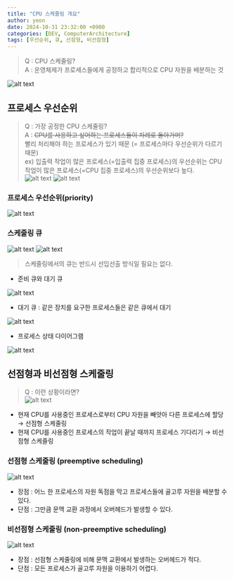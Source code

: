 ```yaml
---
title: "CPU 스케줄링 개요"
author: yeon
date: 2024-10-31 23:32:00 +0900
categories: [DEV, ComputerArchitecture]
tags: [우선순위, 큐, 선점형, 비선점형]
---
```


> Q : CPU 스케줄링?   
A : 운영체제가 프로세스들에게 공정하고 합리적으로 CPU 자원을 배분하는 것

![alt text](image.png)

## 프로세스 우선순위

> Q : 가장 공정한 CPU 스케줄링?   
A : ~~CPU를 사용하고 싶어하는 프로세스들이 차례로 돌아가며?~~   
빨리 처리해야 하는 프로세스가 있기 때문 (= 프로세스마다 우선순위가 다르기 때문)   
ex) 입출력 작업이 많은 프로세스(=입출력 집중 프로세스)의 우선순위는 CPU 작업이 많은 프로세스(=CPU 집중 프로세스)의 우선순위보다 높다.   
![alt text](image-1.png)
![alt text](image-2.png)

### 프로세스 우선순위(priority)

![alt text](image-3.png)

### 스케줄링 큐

![alt text](image-4.png)
![alt text](image-5.png)

> 스케줄링에서의 큐는 반드시 선입선출 방식일 필요는 없다.

- 준비 큐와 대기 큐

![alt text](image-6.png)

- 대기 큐 : 같은 장치를 요구한 프로세스들은 같은 큐에서 대기

![alt text](image-7.png)

- 프로세스 상태 다이어그램

![alt text](image-8.png)

## 선점형과 비선점형 스케줄링

> Q : 이런 상황이라면?   
![alt text](image-9.png)

- 현재 CPU를 사용중인 프로세스로부터 CPU 자원을 빼앗아 다른 프로세스에 할당 → 선점형 스케줄링
- 현재 CPU를 사용중인 프로세스의 작업이 끝날 때까지 프로세스 기다리기 → 비선점형 스케줄링

### 선점형 스케줄링 (preemptive scheduling)

![alt text](image-11.png)

- 장점 : 어느 한 프로세스의 자원 독점을 막고 프로세스들에 골고루 자원을 배분할 수 있다.
- 단점 : 그만큼 문맥 교환 과정에서 오버헤드가 발생할 수 있다.

### 비선점형 스케줄링 (non-preemptive scheduling)

![alt text](image-10.png)

- 장점 : 선점형 스케줄링에 비해 문맥 교환에서 발생하는 오버헤드가 적다.
- 단점 : 모든 프로세스가 골고루 자원을 이용하기 어렵다.
